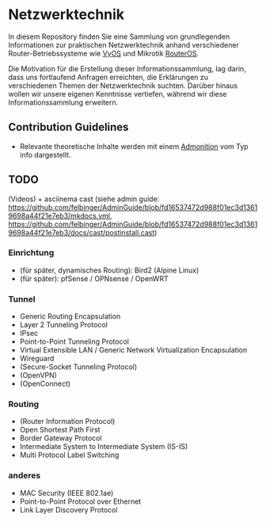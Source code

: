 # Netzwerktechnik

In diesem Repository finden Sie eine Sammlung von grundlegenden Informationen zur praktischen Netzwerktechnik anhand
verschiedener Router-Betriebssysteme wie [VyOS](https://docs.vyos.io/) und
Mikrotik [RouterOS](https://help.mikrotik.com/docs/display/ROS/RouterOS).

Die Motivation für die Erstellung dieser Informationssammlung, lag darin, dass uns fortlaufend Anfragen erreichten, die
Erklärungen zu verschiedenen Themen der Netzwerktechnik suchten. Darüber hinaus wollen wir unsere eigenen Kenntnisse
vertiefen, während wir diese Informationssammlung erweitern.

## Contribution Guidelines
- Relevante theoretische Inhalte werden mit einem [Admonition](https://squidfunk.github.io/mkdocs-material/reference/admonitions/) vom Typ info dargestellt.

## TODO
(Videos) + asciinema cast (siehe admin guide: https://github.com/felbinger/AdminGuide/blob/fd16537472d988f01ec3d13619698a44f21e7eb3/mkdocs.yml, https://github.com/felbinger/AdminGuide/blob/fd16537472d988f01ec3d13619698a44f21e7eb3/docs/cast/postinstall.cast)

### Einrichtung
* (für später, dynamisches Routing): Bird2 (Alpine Linux)
* (für später): pfSense / OPNsense / OpenWRT

### Tunnel
* Generic Routing Encapsulation
* Layer 2 Tunneling Protocol
* IPsec
* Point-to-Point Tunneling Protocol
* Virtual Extensible LAN / Generic Network Virtualization Encapsulation
* Wireguard
* (Secure-Socket Tunneling Protocol)
* (OpenVPN)
* (OpenConnect)

### Routing
* (Router Information Protocol)
* Open Shortest Path First
* Border Gateway Protocol
* Intermediate System to Intermediate System (IS-IS)
* Multi Protocol Label Switching

### anderes
* MAC Security (IEEE 802.1ae)
* Point-to-Point Protocol over Ethernet
* Link Layer Discovery Protocol
